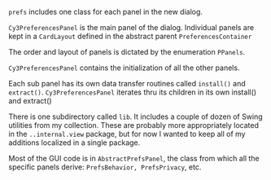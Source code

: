 ```prefs``` includes one class for each panel in the new dialog.  

```Cy3PreferencesPanel``` is the main panel of the dialog.  Individual panels are kept in a ```CardLayout``` defined in the abstract parent ```PreferencesContainer```

The order and layout of panels is dictated by the enumeration ```PPanels```.

```Cy3PreferencesPanel``` contains the initialization of all the other panels.  

Each sub panel has its own data transfer routines called ```install()``` and ```extract()```. ```Cy3PreferencesPanel``` iterates thru its children in its own install() and extract()

There is one subdirectory called ```lib```.  It includes a couple of dozen of Swing utilities from my collection. 
These are probably more appropriately located in the ```..internal.view``` package, but for now I wanted to keep all of my additions localized in a single package.

Most of the GUI code is in ```AbstractPrefsPanel```, the class from which all the specific panels derive: ```PrefsBehavior, PrefsPrivacy```, etc.
